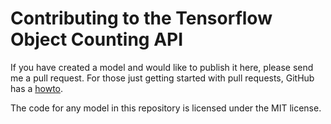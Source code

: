 # Contributing to the Tensorflow Object Counting API

If you have created a model and would like to publish it here, please send me a
pull request. For those just getting started with pull requests, GitHub has a
[howto](https://help.github.com/articles/using-pull-requests/).

The code for any model in this repository is licensed under the MIT license.
